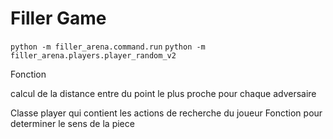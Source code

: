 # Filler Game

`python -m filler_arena.command.run`
`python -m filler_arena.players.player_random_v2`


Fonction

calcul de la distance entre du point le plus proche pour chaque adversaire
<!-- algo de pathfinding pour trouver la distance la plus courte entre deux points -->


Classe player qui contient les actions de recherche du joueur
Fonction pour determiner le sens de la piece
<!-- Une fonction pour determiner le nombre de d'elements d'un joueur et ou il se situe par rapport aux autres -->
